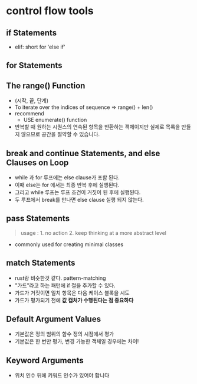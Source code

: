 # control flow tools

## if Statements

- elif: short for 'else if'

## for Statements


## The range() Function

- (시작, 끝, 단계) 
- To iterate over the indices of sequence => range() + len()
- recommend
  - USE enumerate() function
- 반복할 때 원하는 시퀀스의 연속된 항목을 반환하는 객체이지만 실제로 목록을 만들지 않으므로 공간을 절약할 수 있습니다.

## break and continue Statements, and else Clauses on Loop

- while 과 for 루프에는 else clause가 포함 된다.
- 이때 else는 for 에서는 최종 반복 후에 실행된다.
- 그리고 while 루프는 루프 조건이 거짓이 된 후에 실행된다.
- 두 루프에서 break를 만나면 else clause 실행 되지 않는다.

## pass Statements
> usage : 1. no action 2. keep thinking at a more abstract level
- commonly used for creating minimal classes

## match Statements

- rust랑 비슷한것 같다. pattern-matching
- "가드"라고 하는 패턴에 if 절을 추가할 수 있다.
- 가드가 거짓이면 일치 항목은 다음 케이스 블록을 시도
- 가드가 평가되기 전에 **값 캡처가 수행된다는 점 중요하다**

## Default Argument Values

- 기본값은 정의 범위의 함수 정의 시점에서 평가
- 기본값은 한 번만 평가, 변경 가능한 객체일 경우에는 차이!

## Keyword Arguments

- 위치 인수 뒤에 키워드 인수가 있어야 합니다